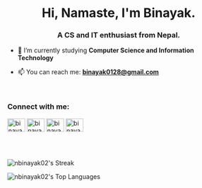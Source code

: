 <h1 align="center">Hi, Namaste, I'm Binayak.</h1>
<h3 align="center">A CS and IT enthusiast from Nepal.</h3>



- 🔭 I’m currently studying **Computer Science and Information Technology**

- 📫 You can reach me: **binayak0128@gmail.com**
<br>
<h3 align="left">Connect with me:</h3>
<p align="left">
  <a href="https://www.linkedin.com/in/binayakniraula/" target="blank"><img align="center" src="https://raw.githubusercontent.com/rahuldkjain/github-profile-readme-generator/master/src/images/icons/Social/linked-in-alt.svg" alt="binayak2" height="30" width="40" /></a>
  <a href="https://fb.com/nbinayak02" target="blank"><img align="center" src="https://raw.githubusercontent.com/rahuldkjain/github-profile-readme-generator/master/src/images/icons/Social/facebook.svg" alt="binayak02" height="30" width="40" /></a>
<a href="https://www.instagram.com/nbinayak02/" target="blank"><img align="center" src="https://raw.githubusercontent.com/rahuldkjain/github-profile-readme-generator/master/src/images/icons/Social/instagram.svg" alt="binayak__2" height="30" width="40" /></a>
<a href="https://twitter.com/nbinayak02" target="blank"><img align="center" src="https://raw.githubusercontent.com/rahuldkjain/github-profile-readme-generator/master/src/images/icons/Social/twitter.svg" alt="binayak_2" height="30" width="40" /></a>
</p>
<br>

<br>

![nbinayak02's Streak](https://github-readme-streak-stats.herokuapp.com/?user=nbinayak02&theme=default&hide_border=true)


![nbinayak02's Top Languages](https://github-readme-stats.vercel.app/api/top-langs/?username=nbinayak02&theme=default&show_icons=true&hide_border=true&layout=compact)













